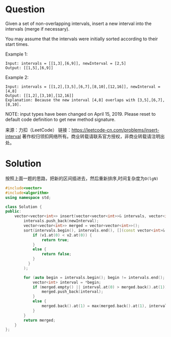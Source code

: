 # Question

Given a set of non-overlapping intervals, insert a new interval into the intervals (merge if necessary).

You may assume that the intervals were initially sorted according to their start times.

Example 1:

```
Input: intervals = [[1,3],[6,9]], newInterval = [2,5]
Output: [[1,5],[6,9]]
```

Example 2:

```
Input: intervals = [[1,2],[3,5],[6,7],[8,10],[12,16]], newInterval = [4,8]
Output: [[1,2],[3,10],[12,16]]
Explanation: Because the new interval [4,8] overlaps with [3,5],[6,7],[8,10].
```

NOTE: input types have been changed on April 15, 2019. Please reset to default code definition to get new method signature.

来源：力扣（LeetCode）
链接：https://leetcode-cn.com/problems/insert-interval
著作权归领扣网络所有。商业转载请联系官方授权，非商业转载请注明出处。

# Solution

按照上面一题的思路，把新的区间插进去，然后重新排序,时间复杂度为`O(lgN)`

```c++
#include<vector>
#include<algorithm>
using namespace std;

class Solution {
public:
    vector<vector<int>> insert(vector<vector<int>>& intervals, vector<int>& newInterval) {
        intervals.push_back(newInterval);
        vector<vector<int>> merged = vector<vector<int>>();
        sort(intervals.begin(), intervals.end(), [](const vector<int>& v1, const vector<int>& v2) {
            if (v1.at(0) < v2.at(0)) {
                return true;
            }
            else {
                return false;
            }
          }
        );

        for (auto begin = intervals.begin(); begin != intervals.end(); begin++) {
            vector<int> interval = *begin;
            if (merged.empty() || interval.at(0) > merged.back().at(1)) {
                merged.push_back(interval);
            }
            else {
                merged.back().at(1) = max(merged.back().at(1), interval.at(1));
            }
        }
        return merged;
    }
};
```

